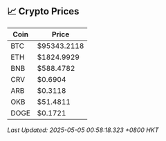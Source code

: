 ## 📈 Crypto Prices

| Coin | Price |
| ---- | ----- |
| BTC | $95343.2118 |
| ETH | $1824.9929 |
| BNB | $588.4782 |
| CRV | $0.6904 |
| ARB | $0.3118 |
| OKB | $51.4811 |
| DOGE | $0.1721 |

_Last Updated: 2025-05-05 00:58:18.323 +0800 HKT_